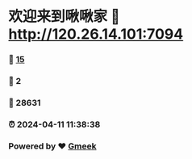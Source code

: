 # 欢迎来到啾啾家 :link: http://120.26.14.101:7094 
### :page_facing_up: [15](http://120.26.14.101:7094/tag.html) 
### :speech_balloon: 2 
### :hibiscus: 28631 
### :alarm_clock: 2024-04-11 11:38:38 
### Powered by :heart: [Gmeek](https://github.com/Meekdai/Gmeek)

